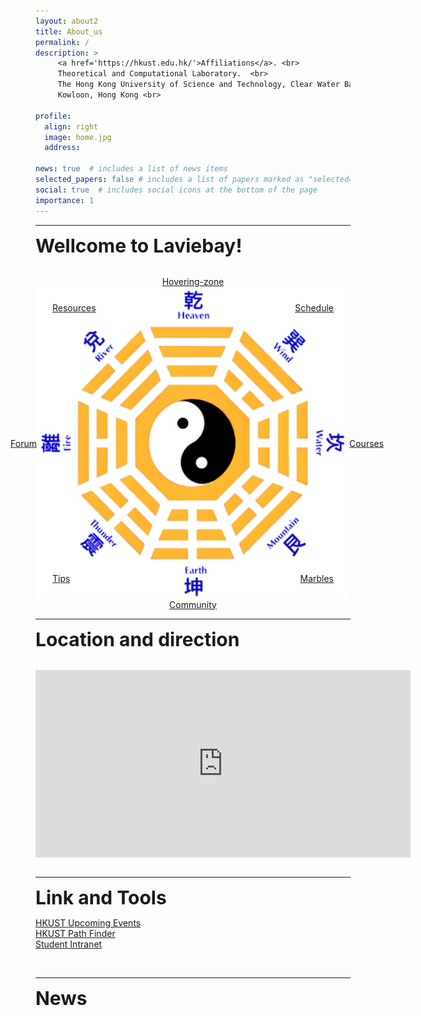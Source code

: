 ```yaml
---
layout: about2
title: About_us
permalink: /
description: >
     <a href='https://hkust.edu.hk/'>Affiliations</a>. <br>
     Theoretical and Computational Laboratory.  <br>
     The Hong Kong University of Science and Technology, Clear Water Bay,  <br>
     Kowloon, Hong Kong <br>

profile:
  align: right
  image: home.jpg
  address: 

news: true  # includes a list of news items
selected_papers: false # includes a list of papers marked as "selected={true}"
social: true  # includes social icons at the bottom of the page
importance: 1
---
```


<hr>

<span style="font-size: 30px; font-weight: bold;">Wellcome to Laviebay!</span>

<br>
<br>

<div style="display: flex; justify-content: center; width: 100%;">
  <div style="position: relative; width: 500px; height: 500px; margin: auto;">
    <img src="assets/img/bagua_gorden_blue.jpg" style="width: 100%; height: 100%;" />
    <a href="assets/pdf/Handbook_v1.1.pptx" style="position: absolute; top: 0; left: 50%; transform: translate(-50%, -100%);">Hovering-zone</a>
    <a href="link2" style="position: absolute; bottom: 0; left: 50%; transform: translate(-50%, 100%);">Community</a>
    <a href="https://haibinsu.github.io/Laviebay/blog/" style="position: absolute; top: 50%; left: 0; transform: translate(-100%, -50%);">Forum</a>
    <a href="https://haibinsu.github.io/Laviebay/Courses/" style="position: absolute; top: 50%; right: 0;transform: translate(100%, -50%);">Courses</a>
    <a href="https://haibinsu.github.io/Laviebay/Computers/" style="position: absolute; top: 5%; left: 5%;">Resources</a>
    <a href="link6" style="position: absolute; bottom: 5%; left: 5%;">Tips</a>
    <a href="link7" style="position: absolute; top: 5%; right: 5%;">Schedule</a>
    <a href="link8" style="position: absolute; bottom: 5%; right: 5%;">Marbles</a>
  </div>
</div>

<br>
<hr>

<span style="font-size: 30px; font-weight: bold;">Location and direction</span>

<br>

<iframe src="https://www.google.com/maps/embed?pb=!1m18!1m12!1m3!1d12323.883659105839!2d114.26655066418805!3d22.336150317272825!2m3!1f0!2f0!3f0!3m2!1i1024!2i768!4f13.1!3m3!1m2!1s0x3404046bc19c7e15%3A0x2bedd58f9cf841be!2sHong%20Kong%20University%20of%20Science%20and%20Technology%20(HKUST)!5e0!3m2!1sen!2shk!4v1690275750515!5m2!1sen!2shk" width="600" height="300" style="border:0; display: block; margin: auto;" allowfullscreen="" loading="lazy" referrerpolicy="no-referrer-when-downgrade"></iframe>

<br>
<hr>

<span style="font-size: 30px; font-weight: bold;">Link and Tools</span>

<a href="https://engage.ust.hk/events">HKUST Upcoming Events</a> <br>
<a href="https://pathadvisor.ust.hk/floor/Overall/at/normalized/1550,896,3">HKUST Path Finder</a> <br>
<a href="https://hkust.edu.hk/stu_intranet/">Student Intranet</a> <br>

<br>
<hr>

<span style="font-size: 30px; font-weight: bold;">News</span>
